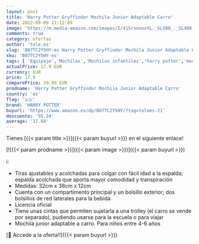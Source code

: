 ```yaml
---
layout: post
title: 'Harry Potter Gryffindor Mochila Junior Adaptable Carro'
date: 2022-09-09 11:12:09
image: 'https://m.media-amazon.com/images/I/41SrxnnoxYL._SL500_._SL400_.jpg'
comments: true
category: ofertas
author: 'tole.es'
slug: 'B07TC2Y5HY-es Harry Potter Gryffindor Mochila Junior Adaptable Carro'
sku: 'B07TC2Y5HY-es'
tags: [ 'Equipaje','Mochilas','Mochilas infantiles','harry potter','mochila','🇪🇸', ]
actualPrice: 17.9 EUR
currency: EUR
price: 17.9
comparePrice: 39.99 EUR
prodname: 'Harry Potter Gryffindor Mochila Junior Adaptable Carro'
country: 'es'
flag: '🇪🇸'
brand: 'HARRY POTTER'
buyurl: 'https://www.amazon.es/dp/B07TC2Y5HY/?tag=tolees-21'
descuento: '55.24'
average: '17.84'
---
```


Tienes [{{< param title >}}]({{< param buyurl >}}) en el siguiente enlace!

[![{{< param prodname >}}]({{< param image >}})]({{< param buyurl >}})

ℹ️:

- Tiras ajustables y acolchadas para colgar con fácil idad a la espalda; espalda acolchada que aporta mayor comodidad y transpiración
- Medidas: 32cm x 38cm x 12cm
- Cuenta con un compartimento principal y un bolsillo exterior; dos bolsillos de red laterales para la bebida
- Licencia oficial
- Tiene unas cintas que permiten sujetarla a una trolley (el carro se vende por separado), pudiendo usarse para la escuela o para viajar
- Mochila junior adaptable a carro. Para niños entre 4-6 años

[🛒 Accede a la oferta!!]({{< param buyurl >}})
